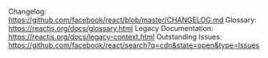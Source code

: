 Changelog: https://github.com/facebook/react/blob/master/CHANGELOG.md
Glossary: https://reactjs.org/docs/glossary.html
Legacy Documentation: https://reactjs.org/docs/legacy-context.html
Outstanding Issues: https://github.com/facebook/react/search?q=cdn&state=open&type=Issues